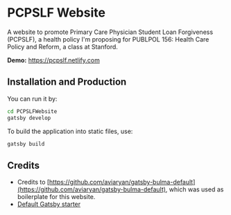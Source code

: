 # PCPSLF Website

A website to promote Primary Care Physician Student Loan Forgiveness (PCPSLF), a health policy I'm proposing for PUBLPOL 156: Health Care Policy and Reform, a class at Stanford.

**Demo:** https://pcpslf.netlify.com

## Installation and Production

You can run it by:
```sh
cd PCPSLFWebsite
gatsby develop
```

To build the application into static files, use:
```sh
gatsby build
```


## Credits
* Credits to [https://github.com/aviaryan/gatsby-bulma-default](https://github.com/aviaryan/gatsby-bulma-default), which was used as boilerplate for this website.
* [Default Gatsby starter](https://github.com/gatsbyjs/gatsby-starter-default)

